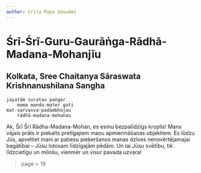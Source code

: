 ```yaml
---
author: Śrīla Rūpa Goswāmī
---
```


# Śrī-Śrī-Guru-Gaurāṅga-Rādhā-Madana-Mohanjīu

## Kolkata, Sree Chaitanya Sāraswata Krishnanushilana Sangha

    jayatāṁ suratau paṅgor
        mama manda-mater gatī
    mat-sarvasva-padāmbhojau
        rādhā-madana-mohanau

Ak, Šrī Šrī Rādha-Madana-Mohan, es esmu bezpalīdzīgs kroplis! Mans vājais prāts ir piekalts pretīgajiem maņu apmierināšanas objektiem. Es lūdzu Jūs, apveltiet mani ar patiesu pieķeršanos manas dzīves nenovērtējamajai bagātībai – Jūsu lotosam līdzīgajām pēdām. Un lai Jūsu svētību, tik līdzcietīgu un mīlošu, vienmēr un visur pavada uzvara!


> page = 19
